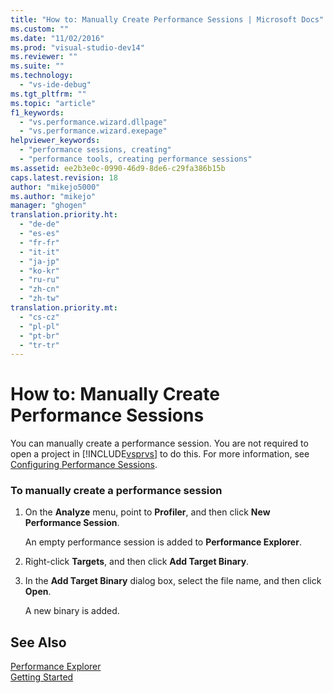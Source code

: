```yaml
---
title: "How to: Manually Create Performance Sessions | Microsoft Docs"
ms.custom: ""
ms.date: "11/02/2016"
ms.prod: "visual-studio-dev14"
ms.reviewer: ""
ms.suite: ""
ms.technology: 
  - "vs-ide-debug"
ms.tgt_pltfrm: ""
ms.topic: "article"
f1_keywords: 
  - "vs.performance.wizard.dllpage"
  - "vs.performance.wizard.exepage"
helpviewer_keywords: 
  - "performance sessions, creating"
  - "performance tools, creating performance sessions"
ms.assetid: ee2b3e0c-0990-46d9-8de6-c29fa386b15b
caps.latest.revision: 18
author: "mikejo5000"
ms.author: "mikejo"
manager: "ghogen"
translation.priority.ht: 
  - "de-de"
  - "es-es"
  - "fr-fr"
  - "it-it"
  - "ja-jp"
  - "ko-kr"
  - "ru-ru"
  - "zh-cn"
  - "zh-tw"
translation.priority.mt: 
  - "cs-cz"
  - "pl-pl"
  - "pt-br"
  - "tr-tr"
---
```

# How to: Manually Create Performance Sessions
You can manually create a performance session. You are not required to open a project in [!INCLUDE[vsprvs](../code-quality/includes/vsprvs_md.md)] to do this. For more information, see [Configuring Performance Sessions](../profiling/configuring-performance-sessions.md).  
  
### To manually create a performance session  
  
1.  On the **Analyze** menu, point to **Profiler**, and then click **New Performance Session**.  
  
     An empty performance session is added to **Performance Explorer**.  
  
2.  Right-click **Targets**, and then click **Add Target Binary**.  
  
3.  In the **Add Target Binary** dialog box, select the file name, and then click **Open**.  
  
     A new binary is added.  
  
## See Also  
 [Performance Explorer](../profiling/performance-explorer.md)   
 [Getting Started](../profiling/getting-started-with-performance-tools.md)